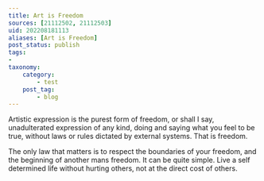 ```yaml
---
title: Art is Freedom
sources: [21112502, 21112503]
uid: 202208181113
aliases: [Art is Freedom]
post_status: publish
tags:
-
taxonomy:
    category:
        - test
    post_tag:
        - blog
---
```


Artistic expression is the purest form of freedom, or shall I say, unadulterated expression of any kind, doing and saying what you feel to be true, without laws or rules dictated by external systems. That is freedom.

The only law that matters is to respect the boundaries of your freedom, and the beginning of another mans freedom. It can be quite simple. Live a self determined life without hurting others, not at the direct cost of others.